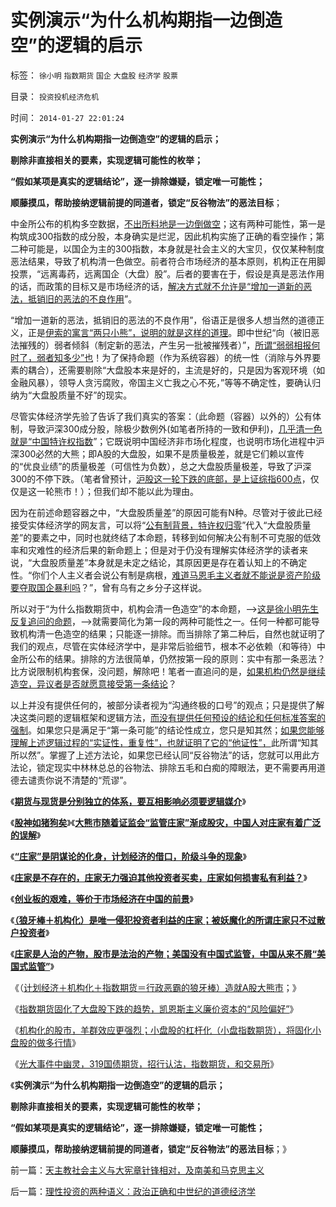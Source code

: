 # 实例演示“为什么机构期指一边倒造空”的逻辑的启示

标签： `徐小明` `指数期货` `国企` `大盘股` `经济学` `股票` 

目录： `投资投机经济危机`

时间： `2014-01-27 22:01:24`

**实例演示“为什么机构期指一边倒造空”的逻辑的启示；**

**剔除非直接相关的要素，实现逻辑可能性的枚举；**

**“假如某项是真实的逻辑结论”，逐一排除嫌疑，锁定唯一可能性；**

**顺藤摸瓜，帮助接纳逻辑前提的同道者，锁定“反谷物法”的恶法目标**；

中金所公布的机构多空数据，[不出所料地是一边倒做空](../../../2013/6/25/做人当如徐小明，诸股神如豚犬矣.md)；这有两种可能性，第一是构筑成300指数的成分股，本身确实是烂泥，因此机构实施了正确的看空操作；第二种可能是，以国企为主的300指数，本身就是社会主义的大宝贝，仅仅某种制度恶法结果，导致了机构清一色做空。前者符合市场经济的基本原则，机构正在用脚投票，“远离毒药，远离国企（大盘）股”。后者的要害在于，假设是真是恶法作用的话，而政策的目标又是市场经济的话，[解决方式就不允许是“增加一道新的恶法，抵销旧的恶法的不良作用](../../../2013/10/22/旧制度换种形式称改革，换批人叫革命，及黄宗羲定律和反谷物法.md)”。

“增加一道新的恶法，抵销旧的恶法的不良作用”，俗语正是很多人想当然的道德正义，正是[伊索的寓言“两只小熊”，说明的就是这样的道理](../../../2012/7/4/很多企业主营“向雷锋同志学习”.md)。即中世纪“向（被旧恶法摧残的）弱者倾斜（制定新的恶法，产生另一批被摧残者）”，[所谓“弱弱相报何时了，弱者知多少”也](../../../2009/9/3/穷穷相报何时了！弱者知多少！.md)！为了保持命题（作为系统容器）的统一性（消除与外界要素的耦合），还需要剔除“大盘股本来是好的，主流是好的，只是因为客观环境（如金融风暴），领导人贪污腐败，帝国主义亡我之心不死，”等等不确定性，要确认归纳为“大盘股质量不好”的现实。

尽管实体经济学先验了告诉了我们真实的答案：（此命题（容器）以外的）公有体制，导致沪深300成分股，除极少数例外(如笔者所持的一致和伊利)，[几乎清一色就是“中国特许权指数](../../../2009/7/22/泥足巨人的垄断是否需要反垄断.md)”；它既说明中国经济非市场化程度，也说明市场化进程中沪深300必然的大熊；即A股的大盘股，如果不是质量极差，就是它们赖以宣传的“优良业绩”的质量极差（可信性为负数），总之大盘股质量极差，导致了沪深300的不停下跌。（笔者曾预计，[沪股这一轮下跌的底部，是上证综指600点](../../../2010/1/5/中长线下跌目标在600点左右.md)，仅仅是这一轮熊市！）；但我们却不能以此为理由。

因为在前述命题容器之中，“大盘股质量差”的原因可能有N种。尽管对于彼此已经接受实体经济学的网友言，可以将“[公有制背景，特许权归零](../../../2013/12/25/从中世纪的特许权,理解小盘民企的牛市，预知国企蓝筹最终必定归零.md)”代入“大盘股质量差”的要素之中，同时也就终结了本命题，转移到如何解决公有制不可克服的低效率和灾难性的经济后果的新命题上；但是对于仍没有理解实体经济学的读者来说，“大盘股质量差”本身就是未定之结论，其原因更是存在着认知上的不确定性。“你们个人主义者会说公有制是病根，[难道马恩毛主义者就不能说是资产阶级要夺取国企暴利吗](../../../2009/7/22/国企是否造大造强的内宅英雄.md)？”，曾有乌有之乡分子这样说。

所以对于“为什么指数期货中，机构会清一色造空”的本命题，——>[这是徐小明先生反复追问的命题](../../../2013/7/2/徐小明先生错误地把国企大盘股下跌归咎指数期货；.md)，——>就需要简化为第一段的两种可能性之一。任何一种都可能导致机构清一色造空的结果；只能逐一排除。而当排除了第二种后，自然也就证明了我们的观点，尽管在实体经济学中，是非常后验细节，根本不必依赖（和等待）中金所公布的结果。排除的方法很简单，仍然按第一段的原则：实中有那一条恶法？比方说限制机构套保，没问题，解除吧！笔者一直追问的是，[如果机构仍然是继续造空，异议者是否就愿意接受第一条结论](../../../2013/7/9/接近真相的徐小明先生仍存的误区.md)？

以上并没有提供任何的，被部分读者视为“沟通终极的口号”的观点；只是提供了解决这类问题的逻辑框架和逻辑方法，[而没有提供任何预设的结论和任何标准答案的强制](../../../2013/7/26/尝试与徐小明先生concur共识，演示民主的议事规则.md)。如果您只是满足于“第一条可能”的结论性成立，您只是知其然；[如果您能够理解上述逻辑过程的“实证性，重复性”，也就证明了它的“他证性”，](../../../2009/6/18/科学不是理论！科学三要素包含波普尔证伪原则.md)此所谓“知其所以然”。掌握了上述方法论，如果您已经认同“反谷物法”的话，您就可以用此方法论，锁定现实中林林总总的谷物法、排除五毛和白痴的障眼法，更不需要再用道德去谴责你说不清楚的“荒谬”。

《[**期货与现货是分别独立的体系，要互相影响必须要逻辑媒介**](../../../2013/6/24/指数期货的任何规定，不可能单独造成A股的多空动力；.md)》

《[**股神如猪狗矣**](../../../2013/6/25/做人当如徐小明，诸股神如豚犬矣.md)》《[**大熊市随着证监会“监管庄家”渐成股灾，中国人对庄家有着广泛的误解**](../../../2013/6/26/庄家是熊市的镇静剂，暴跌的救心丹，熊牛过渡的媒人.md)》

《[**“庄家”是阴谋论的化身，计划经济的借口，阶级斗争的现象**](../../../2013/6/27/“庄家”是阴谋论的化身，计划经济的借口，阶级斗争的现象.md)》

《[**庄家是不存在的，庄家无力强迫其他投资者买卖，庄家如何损害私有利益？**](../../../2013/7/1/庄家不存在，“庄家现象”无损他人.md)》

《[**创业板的艰难，等价于市场经济在中国的前景**](../../../2013/7/5/创业板的艰难，等价于市场经济在中国的前景.md)》

《[**（狼牙棒＋机构化）是唯一侵犯投资者利益的庄家；被妖魔化的所谓庄家只不过散户投资者**](../../../2013/7/4/神奇国度的股市的庄家的真相.md)》

《[**庄家是人治的产物，股市是法治的产物；美国没有中国式监管，中国从来不屑“美国式监管”**](../../../2013/7/8/庄家是人治的产物，股市是法治的产物.md)》

《（[计划经济＋机构化＋指数期货＝行政恶霸的狼牙棒）造就A股大熊市](../../../2013/7/9/接近真相的徐小明先生仍存的误区.md)；》

《[指数期货固化了大盘股下跌的趋势，凯恩斯主义廉价资本的“风险偏好”](../../../2013/7/24/凯恩斯主义的大牛市和大萧条，大混蛋和大笨蛋.md)》

《[机构化的股市，羊群效应更强烈；小盘股的杠杆化（小盘指数期货），将固化小盘股的做多行情](../../../2013/7/25/机构市强烈的羊群效应和小盘股融券及杠杆化的后果.md)》

《[光大事件中幽灵，319国债期货，招行认沽，指数期货，和交易所](../../../2013/8/20/光大事件中幽灵，319国债期货，招行认沽，指数期货，和交易所.md)》

《**实例演示“为什么机构期指一边倒造空”的逻辑的启示；**

**剔除非直接相关的要素，实现逻辑可能性的枚举；**

**“假如某项是真实的逻辑结论”，逐一排除嫌疑，锁定唯一可能性；**

**顺藤摸瓜，帮助接纳逻辑前提的同道者，锁定“反谷物法”的恶法目标**；》



前一篇：[天主教社会主义与大宪章针锋相对，及南美和马克思主义](../../../2014/1/26/天主教社会主义与大宪章针锋相对，及南美和马克思主义.md)

后一篇：[理性投资的两种语义：政治正确和中世纪的道德经济学](../../../2014/1/27/理性投资的两种语义：政治正确和中世纪的道德经济学.md)